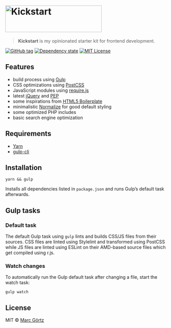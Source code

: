 # <img src="https://cdn.rawgit.com/Dreamseer/kickstart/master/htdocs/assets/img/kickstart.svg" alt="Kickstart" width="300" height="83">

> **Kickstart** is my opinionated starter kit for frontend development.

[![GitHub tag](https://img.shields.io/github/tag/dreamseer/kickstart.svg?maxAge=2592000)]()
[![Dependency state](https://img.shields.io/david/dev/dreamseer/kickstart.svg?maxAge=2592000)]()
[![MIT License](https://img.shields.io/github/license/dreamseer/kickstart.svg?maxAge=2592000)]()

## Features

* build process using [Gulp](https://gulpjs.com/)
* CSS optimizations using [PostCSS](https://postcss.org/)
* JavaScript modules using [require.js](https://requirejs.org/)
* latest [jQuery](https://jquery.com/) and [PEP](https://github.com/jquery/PEP)
* some inspirations from [HTML5 Boilerplate](https://html5boilerplate.com)
* minimalistic [Normalize](https://necolas.github.io/normalize.css/) for good
  default styling
* some optimized PHP includes
* basic search engine optimization

## Requirements

* [Yarn](https://yarnpkg.com/)
* [gulp-cli](https://gulpjs.com/)

## Installation

```
yarn && gulp
```

Installs all dependencies listed in `package.json` and runs Gulp’s
default task afterwards.

## Gulp tasks

### Default task

The default Gulp task using `gulp` lints and builds CSS/JS files from their
sources. CSS files are linted using Stylelint and transformed using PostCSS
while JS files are linted using ESLint on their AMD-based source files which get
compiled using r.js.

### Watch changes

To automatically run the Gulp default task after changing a file, start the
watch task:

```
gulp watch
```

## License

MIT © [Marc Görtz](https://marcgoertz.de/)

